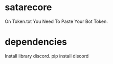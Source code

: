 # satarecore
On Token.txt You Need To Paste Your Bot Token.
# dependencies
Install library discord. pip install discord
